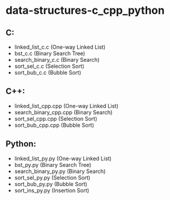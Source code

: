 # data-structures-c_cpp_python
## C:
- linked_list_c.c (One-way Linked List)
- bst_c.c (Binary Search Tree)
- search_binary_c.c (Binary Search)
- sort_sel_c.c (Selection Sort)
- sort_bub_c.c  (Bubble Sort)

## C++:
- linked_list_cpp.cpp (One-way Linked List)
- search_binary_cpp.cpp (Binary Search)
- sort_sel_cpp.cpp (Selection Sort)
- sort_bub_cpp.cpp (Bubble Sort)

## Python: 
- linked_list_py.py (One-way Linked List)
- bst_py.py (Binary Search Tree)
- search_binary_py.py (Binary Search)
- sort_sel_py.py  (Selection Sort)
- sort_bub_py.py  (Bubble Sort)
- sort_ins_py.py  (Insertion Sort)

 
